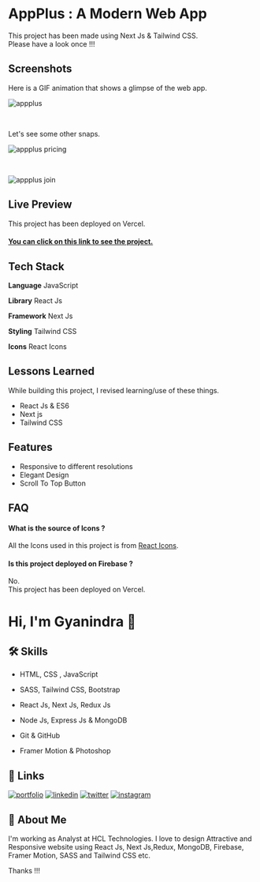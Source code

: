 
# AppPlus : A Modern Web App

This project has been made using Next Js & Tailwind CSS. <br> Please have a look once !!!


## Screenshots

Here is a GIF animation that shows a glimpse of the web app. <br>

![appplus](https://github.com/iGyanendraYadav/AppPlus/assets/49138951/65927bf9-dc2b-4e8c-b124-7ec37715368b)

<br>

Let's see some other snaps. <br>

![appplus pricing](https://github.com/iGyanendraYadav/AppPlus/assets/49138951/64cc9c3f-48af-42a2-83c8-29d270947f05)

<br>

![appplus join](https://github.com/iGyanendraYadav/AppPlus/assets/49138951/f1f38679-1e5b-496f-a349-c67b581edd28)


## Live Preview

This project has been deployed on Vercel. <br>

<h4><a href="https://appplus.vercel.app/">You can click on this link to see the project.</a></h4>


## Tech Stack

**Language** JavaScript

**Library** React Js

**Framework** Next Js

**Styling** Tailwind CSS

**Icons** React Icons



## Lessons Learned

While building this project, I revised learning/use of these things. 
- React Js & ES6
- Next js
- Tailwind CSS



## Features

- Responsive to different resolutions
- Elegant Design
- Scroll To Top Button




## FAQ

#### What is the source of Icons ?

All the Icons used in this project is from <a href="https://react-icons.github.io/react-icons/"> React Icons</a>.

#### Is this project deployed on Firebase ?

No. <br>
This project has been deployed on Vercel.




# Hi, I'm Gyanindra 👋


## 🛠 Skills
 - HTML, CSS , JavaScript

 - SASS, Tailwind CSS, Bootstrap

 - React Js, Next Js, Redux Js

 - Node Js, Express Js & MongoDB

 - Git & GitHub

 - Framer Motion & Photoshop



    

## 🔗 Links
[![portfolio](https://img.shields.io/badge/my_portfolio-000?style=for-the-badge&logo=ko-fi&logoColor=white)](https://gyanindra.com/)
[![linkedin](https://img.shields.io/badge/linkedin-0A66C2?style=for-the-badge&logo=linkedin&logoColor=white)](https://www.linkedin.com/in/igyanendrayadav/)
[![twitter](https://img.shields.io/badge/twitter-1DA1F2?style=for-the-badge&logo=twitter&logoColor=white)](https://twitter.com/iGyanendraYadav/)
[![instagram](https://img.shields.io/badge/insta-FD1D1D?style=for-the-badge&logo=instagram&logoColor=white)](https://www.instagram.com/iGyanendraYadav/)


## 🚀 About Me
I'm working as Analyst at HCL Technologies. I love to design Attractive and Responsive website using React Js, Next Js,Redux, MongoDB, Firebase, Framer Motion, SASS and Tailwind CSS etc.
<br>


Thanks !!!

